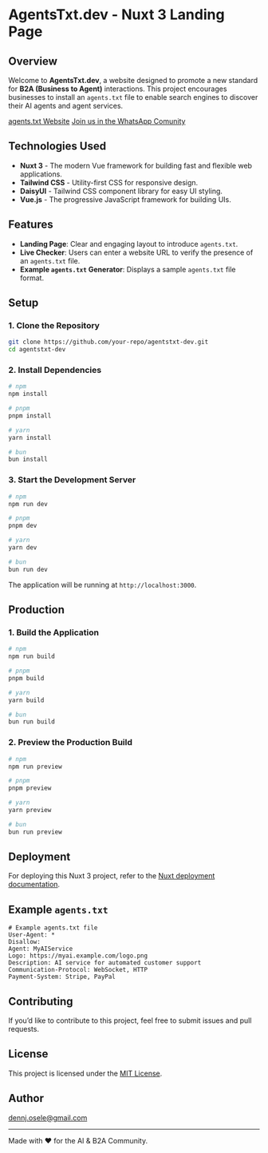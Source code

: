 # AgentsTxt.dev - Nuxt 3 Landing Page

## Overview
Welcome to **AgentsTxt.dev**, a website designed to promote a new standard for **B2A (Business to Agent)** interactions. This project encourages businesses to install an `agents.txt` file to enable search engines to discover their AI agents and agent services.

[agents.txt Website](https://agentstxt.dev)
[Join us in the WhatsApp Comunity](https://chat.whatsapp.com/Ever8ohOJRE3D6r5bLPViQ)

## Technologies Used
- **Nuxt 3** - The modern Vue framework for building fast and flexible web applications.
- **Tailwind CSS** - Utility-first CSS for responsive design.
- **DaisyUI** - Tailwind CSS component library for easy UI styling.
- **Vue.js** - The progressive JavaScript framework for building UIs.

## Features
- **Landing Page**: Clear and engaging layout to introduce `agents.txt`.
- **Live Checker**: Users can enter a website URL to verify the presence of an `agents.txt` file.
- **Example `agents.txt` Generator**: Displays a sample `agents.txt` file format.

## Setup

### 1. Clone the Repository
```bash
git clone https://github.com/your-repo/agentstxt-dev.git
cd agentstxt-dev
```

### 2. Install Dependencies
```bash
# npm
npm install

# pnpm
pnpm install

# yarn
yarn install

# bun
bun install
```

### 3. Start the Development Server
```bash
# npm
npm run dev

# pnpm
pnpm dev

# yarn
yarn dev

# bun
bun run dev
```
The application will be running at `http://localhost:3000`.

## Production

### 1. Build the Application
```bash
# npm
npm run build

# pnpm
pnpm build

# yarn
yarn build

# bun
bun run build
```

### 2. Preview the Production Build
```bash
# npm
npm run preview

# pnpm
pnpm preview

# yarn
yarn preview

# bun
bun run preview
```

## Deployment
For deploying this Nuxt 3 project, refer to the [Nuxt deployment documentation](https://nuxt.com/docs/getting-started/deployment).

## Example `agents.txt`
```plaintext
# Example agents.txt file
User-Agent: *
Disallow:
Agent: MyAIService
Logo: https://myai.example.com/logo.png
Description: AI service for automated customer support
Communication-Protocol: WebSocket, HTTP
Payment-System: Stripe, PayPal
```

## Contributing
If you’d like to contribute to this project, feel free to submit issues and pull requests.

## License
This project is licensed under the [MIT License](LICENSE).

## Author
dennj.osele@gmail.com

---
Made with ❤️ for the AI & B2A Community.

